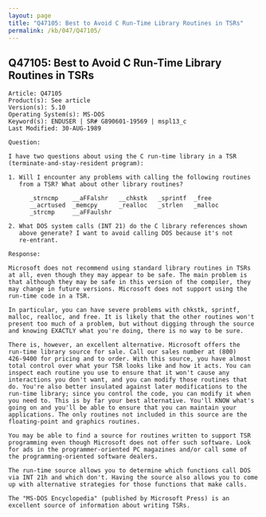 ```yaml
---
layout: page
title: "Q47105: Best to Avoid C Run-Time Library Routines in TSRs"
permalink: /kb/047/Q47105/
---
```


## Q47105: Best to Avoid C Run-Time Library Routines in TSRs

	Article: Q47105
	Product(s): See article
	Version(s): 5.10
	Operating System(s): MS-DOS
	Keyword(s): ENDUSER | SR# G890601-19569 | mspl13_c
	Last Modified: 30-AUG-1989
	
	Question:
	
	I have two questions about using the C run-time library in a TSR
	(terminate-and-stay-resident program):
	
	1. Will I encounter any problems with calling the following routines
	   from a TSR? What about other library routines?
	
	      _strncmp    __aFFalshr   __chkstk   _sprintf  _free
	      __acrtused  _memcpy      _realloc   _strlen   _malloc
	      _strcmp     __aFFaulshr
	
	2. What DOS system calls (INT 21) do the C library references shown
	   above generate? I want to avoid calling DOS because it's not
	   re-entrant.
	
	Response:
	
	Microsoft does not recommend using standard library routines in TSRs
	at all, even though they may appear to be safe. The main problem is
	that although they may be safe in this version of the compiler, they
	may change in future versions. Microsoft does not support using the
	run-time code in a TSR.
	
	In particular, you can have severe problems with chkstk, sprintf,
	malloc, realloc, and free. It is likely that the other routines won't
	present too much of a problem, but without digging through the source
	and knowing EXACTLY what you're doing, there is no way to be sure.
	
	There is, however, an excellent alternative. Microsoft offers the
	run-time library source for sale. Call our sales number at (800)
	426-9400 for pricing and to order. With this source, you have almost
	total control over what your TSR looks like and how it acts. You can
	inspect each routine you use to ensure that it won't cause any
	interactions you don't want, and you can modify those routines that
	do. You're also better insulated against later modifications to the
	run-time library; since you control the code, you can modify it when
	you need to. This is by far your best alternative. You'll KNOW what's
	going on and you'll be able to ensure that you can maintain your
	applications. The only routines not included in this source are the
	floating-point and graphics routines.
	
	You may be able to find a source for routines written to support TSR
	programming even though Microsoft does not offer such software. Look
	for ads in the programmer-oriented PC magazines and/or call some of
	the programming-oriented software dealers.
	
	The run-time source allows you to determine which functions call DOS
	via INT 21h and which don't. Having the source also allows you to come
	up with alternative strategies for those functions that make calls.
	
	The "MS-DOS Encyclopedia" (published by Microsoft Press) is an
	excellent source of information about writing TSRs.
